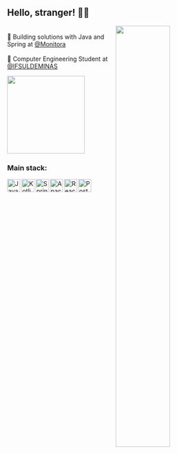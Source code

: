## Hello, stranger! 🐱‍👤

<img align="right" width="50%" src="http://cdn.lowgif.com/full/0cdbe2e378c7871e-.gif"/>

<br/>💼 Building solutions with Java and Spring at [@Monitora](https://www.monitoratec.com.br/en) <br/>
<br/>🚀 Computer Engineering Student at [@IFSULDEMINAS](https://portal.pcs.ifsuldeminas.edu.br/cursos-superiores/bacharelado/engenharia-da-computacao) <br/>

<img height="180em" src="https://github-readme-stats.vercel.app/api/top-langs/?username=oamaraldev&layout=compact&langs_count=7&theme=dracula"/>
<br>

### Main stack:

<p>
   <img align="left" alt="Java" width="30px" src="https://user-images.githubusercontent.com/32443720/112219266-83441600-8c03-11eb-86db-9a02da9ea3ef.png"/>
   <img align="left" alt="Kotlin" width="30px" src="https://upload.wikimedia.org/wikipedia/commons/7/74/Kotlin_Icon.png"/>
   <img align="left" alt="Spring Boot" width="30px" src="https://devkico.itexto.com.br/wp-content/uploads/2014/08/spring-boot-project-logo.png"/>
   <img align="left" alt="Apache Kafka" width="30px" src="https://cdn.icon-icons.com/icons2/2248/PNG/512/apache_kafka_icon_138937.png" />
   <img align="left" alt="React.js" width="30px" src="https://appmasters.io/static/react-47ce6e77f039020ee2e76a10c1e988e9.png" />
   <img align="left" alt="PostgreSQL" width="30px" src="https://upload.wikimedia.org/wikipedia/commons/thumb/2/29/Postgresql_elephant.svg/1200px-Postgresql_elephant.svg.png" />
</p>
